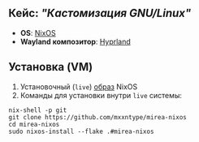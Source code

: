 ## Кейс: *"Кастомизация GNU/Linux"*

- **OS**: [NixOS](https://nixos.org)
- **Wayland композитор**: [Hyprland](https://hyprland.org)

## Установка (VM)

1. Установочный (`live`) [образ](https://channels.nixos.org/nixos-23.05/latest-nixos-minimal-x86_64-linux.iso) NixOS
2. Команды для установки внутри `live` системы:
```shell
nix-shell -p git
git clone https://github.com/mxxntype/mirea-nixos
cd mirea-nixos
sudo nixos-install --flake .#mirea-nixos
```
